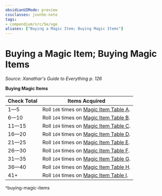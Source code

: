 ```yaml
---
obsidianUIMode: preview
cssclasses: json5e-note
tags:
- compendium/src/5e/xge
aliases: ["Buying a Magic Item; Buying Magic Items"]
---
```

# Buying a Magic Item; Buying Magic Items
*Source: Xanathar's Guide to Everything p. 126* 

**Buying Magic Items**

| Check Total | Items Acquired |
|-------------|----------------|
| 1—5 | Roll `1d6` times on [Magic Item Table A](/3-Mechanics/CLI/tables/magic-item-table-a.md). |
| 6—10 | Roll `1d4` times on [Magic Item Table B](/3-Mechanics/CLI/tables/magic-item-table-b.md). |
| 11—15 | Roll `1d4` times on [Magic Item Table C](/3-Mechanics/CLI/tables/magic-item-table-c.md). |
| 16—20 | Roll `1d4` times on [Magic Item Table D](/3-Mechanics/CLI/tables/magic-item-table-d.md). |
| 21—25 | Roll `1d4` times on [Magic Item Table E](/3-Mechanics/CLI/tables/magic-item-table-e.md). |
| 26—30 | Roll `1d4` times on [Magic Item Table F](/3-Mechanics/CLI/tables/magic-item-table-f.md). |
| 31—35 | Roll `1d4` times on [Magic Item Table G](/3-Mechanics/CLI/tables/magic-item-table-g.md). |
| 36—40 | Roll `1d4` times on [Magic Item Table H](/3-Mechanics/CLI/tables/magic-item-table-h.md). |
| 41+ | Roll `1d4` times on [Magic Item Table I](/3-Mechanics/CLI/tables/magic-item-table-i.md). |
^buying-magic-items